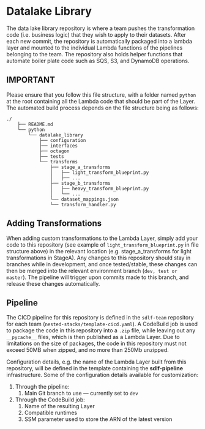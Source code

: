 # Datalake Library
The data lake library repository is where a team pushes the transformation code (i.e. business logic) that they wish to apply to their datasets. After each new commit, the repository is automatically packaged into a lambda layer and mounted to the individual Lambda functions of the pipelines belonging to the team. The repository also holds helper functions that automate boiler plate code such as SQS, S3, and DynamoDB operations.

## IMPORTANT
Please ensure that you follow this file structure, with a folder named `python` at the root containing all the Lambda code that should be part of the Layer. The automated build process depends on the file structure being as follows: 
 
    ./
        ├── README.md
        └── python
            └── datalake_library
                ├── configuration
                ├── interfaces
                ├── octagon
                ├── tests                
                └── transforms
                    ├── stage_a_transforms
                    │   ├── light_transform_blueprint.py
                    │   ├── ...
                    ├── stage_b_transforms
                    │   ├── heavy_transform_blueprint.py
                    │   └── ...
                    └── dataset_mappings.json
                    └── transform_handler.py
 
## Adding Transformations 
When adding custom transformations to the Lambda Layer, simply add your code to this repository (see example of `light_transform_blueprint.py` in file structure above) in the relevant location (e.g. stage_a_transforms for light transformations in StageA). Any changes to this repository should stay in branches while in development, and once tested/stable, these changes can then be merged into the relevant environment branch (`dev, test or master`). The pipeline will trigger upon commits made to this branch, and release these changes automatically.

## Pipeline
The CICD pipeline for this repository is defined in the `sdlf-team` repository for each team (`nested-stacks/template-cicd.yaml`). A CodeBuild job is used to package the code in this repository into a `.zip` file, while leaving out any `__pycache__` files, which is then published as a Lambda Layer. Due to limitations on the size of packages, the code in this repository must not exceed 50MB when zipped, and no more than 250Mb unzipped.

Configuration details, e.g. the name of the Lambda Layer built from this repository, will be defined in the template containing the **sdlf-pipeline** infrastructure. Some of the configuration details available for customization:
1. Through the pipeline:
   1. Main Git branch to use — currently set to `dev`
2. Through the CodeBuild job:
   1. Name of the resulting Layer
   2. Compatible runtimes
   3. SSM parameter used to store the ARN of the latest version